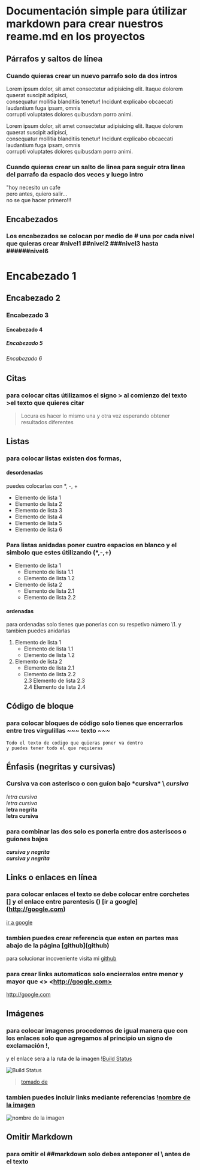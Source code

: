 # Documentación simple para útilizar markdown para crear nuestros reame.md en los proyectos

## Párrafos y saltos de línea

### Cuando quieras crear un nuevo parrafo solo da dos intros 

Lorem ipsum dolor, sit amet consectetur adipisicing elit. Itaque dolorem quaerat suscipit adipisci,  
consequatur mollitia blanditiis tenetur! Incidunt explicabo obcaecati laudantium fuga ipsam, omnis  
corrupti voluptates dolores quibusdam porro animi.

Lorem ipsum dolor, sit amet consectetur adipisicing elit. Itaque dolorem quaerat suscipit adipisci,  
consequatur mollitia blanditiis tenetur! Incidunt explicabo obcaecati laudantium fuga ipsam, omnis  
corrupti voluptates dolores quibusdam porro animi.

### Cuando quieras crear un salto de linea para seguir otra linea del parrafo da espacio dos veces y luego intro

"hoy necesito un cafe  
pero antes, quiero salir...  
no se que hacer primero!!!

## Encabezados

### Los encabezados se colocan por medio de \# una por cada nivel que quieras crear \#nivel1 \##nivel2 \###nivel3 hasta \######nivel6

# Encabezado 1
## Encabezado 2
### Encabezado 3
#### Encabezado 4
##### Encabezado 5
###### Encabezado 6

## Citas

### para colocar citas útilizamos el signo > al comienzo del texto \>el texto que quieres citar

> Locura es hacer lo mismo una y otra vez esperando obtener resultados diferentes

## Listas

### para colocar listas existen dos formas,  
#### desordenadas  
puedes colocarlas con *, -, + 

* Elemento de lista 1
* Elemento de lista 2
* Elemento de lista 3
* Elemento de lista 4
* Elemento de lista 5
* Elemento de lista 6

### Para listas anidadas poner cuatro espacios en blanco y el simbolo que estes útilizando (*,-,+)

* Elemento de lista 1  
    * Elemento de lista 1.1  
    * Elemento de lista 1.2  
* Elemento de lista 2  
    * Elemento de lista 2.1  
    * Elemento de lista 2.2
    
 #### ordenadas  
 para ordenadas solo tienes que ponerlas con su respetivo número \1. y tambien puedes anidarlas
 
 1. Elemento de lista 1   
    * Elemento de lista 1.1  
    * Elemento de lista 1.2  
2. Elemento de lista 2  
    * Elemento de lista 2.1  
    * Elemento de lista 2.2  
    2.3 Elemento de lista 2.3  
    2.4 Elemento de lista 2.4
    

## Código de bloque

### para colocar bloques de código solo tienes que encerrarlos entre tres virgulillas \~~~ texto ~~~

~~~
Todo el texto de codigo que quieras poner va dentro  
y puedes tener todo el que requieras  
~~~


## Énfasis (negritas y cursivas)

### Cursiva va con asterisco o con guíon bajo \*cursiva*  \ _cursiva_

*letra cursiva*  
_letra cursiva_  
**letra negrita**  
__letra cursiva__

### para combinar las dos solo es ponerla entre dos asteriscos o guiones bajos

***cursiva y negrita***  
___cursiva y negrita___

## Links o enlaces en línea

### para colocar enlaces el texto se debe colocar entre corchetes [] y el enlace entre parentesis () \[ir a google](http://google.com)

[ir a google](http://google.com)

### tambien puedes crear referencia que esten en partes mas abajo de la página \[github](github)

para solucionar incoveniente visita mi [github](github)

[github]: https://github.com/jucenaqui

### para crear links automaticos solo encierralos entre menor y mayor que <> \<http://google.com>

<http://google.com>

## Imágenes

### para colocar imagenes procedemos de igual manera que con los enlaces solo que agregamos al principio un signo de exclamación !,  
y el enlace sera a la ruta de la imagen \![Build Status](https://travis-ci.org/joemccann/dillinger.svg?branch=master)

![Build Status](https://travis-ci.org/joemccann/dillinger.svg?branch=master)  
> [tomado de](https://dillinger.io)

### tambien puedes incluir links mediante referencias \![nombre de la imagen][img1]

![nombre de la imagen][img1]

[img1]: https://travis-ci.org/joemccann/dillinger.svg?branch=master


## Omitir Markdown

### para omitir el ##markdown solo debes anteponer el \ antes de el texto
